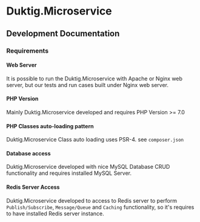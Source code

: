 # Duktig.Microservice
## Development Documentation

### Requirements

#### Web Server
It is possible to run the Duktig.Microservice with Apache or Nginx web server, 
but our tests and run cases built under Nginx web server.

#### PHP Version
Mainly Duktig.Microservice developed and requires PHP Version >= 7.0

#### PHP Classes auto-loading pattern
Duktig.Microservice Class auto loading uses PSR-4. see `composer.json`

#### Database access
Duktig.Microservice developed with nice MySQL Database CRUD functionality and requires installed MySQL Server. 

#### Redis Server Access
Duktig.Microservice developed to access to Redis server to perform `Publish/Subscribe`, `Message/Queue` and `Caching` functionality, so it's requires to have installed Redis server instance.
